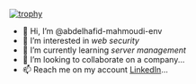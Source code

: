 [![trophy](https://github-profile-trophy.vercel.app/?username=abdelhafid-mahmoudi-env&margin-w=15)](https://github.com/ryo-ma/github-profile-trophy)

- 👋 Hi, I’m @abdelhafid-mahmoudi-env
- 👀 I’m interested in *web security*
- 🌱 I’m currently learning *server management*
- 💞️ I’m looking to collaborate on a company...
- 📫 Reach me on my account [LinkedIn](https://ma.linkedin.com/in/abdelhafid-mahmoudi)...
